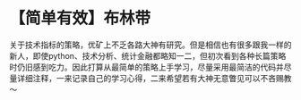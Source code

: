 # 【简单有效】布林带 


关于技术指标的策略，优矿上不乏各路大神有研究。但是相信也有很多跟我一样的新人，即使python、技术分析、统计金融都略知一二，但初次看到各种长篇策略时仍旧感到吃力。因此打算从最简单的策略上手学习，尽量采用最简洁的代码并尽量详细注释，一来记录自己的学习心得，二来希望若有大神无意瞥见可以不吝赐教～